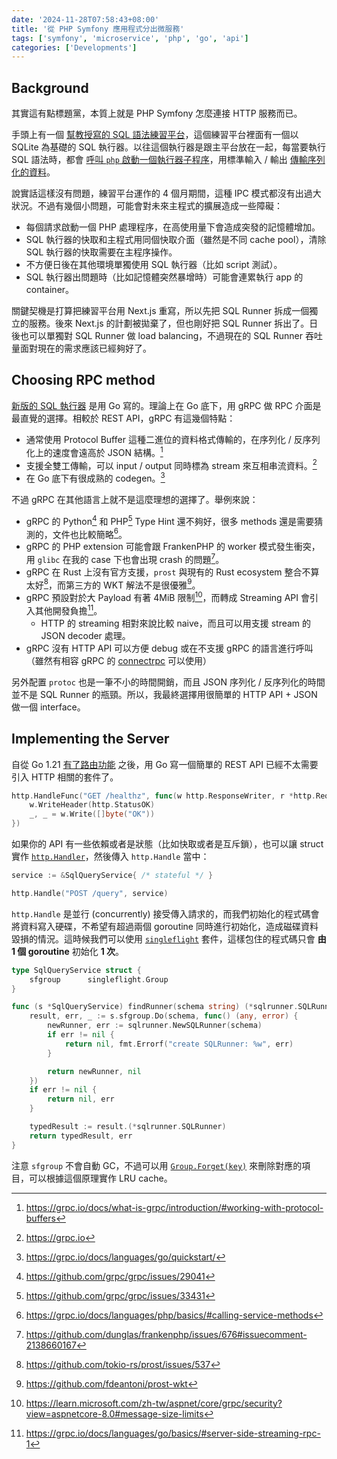 ```yaml
---
date: '2024-11-28T07:58:43+08:00'
title: '從 PHP Symfony 應用程式分出微服務'
tags: ['symfony', 'microservice', 'php', 'go', 'api']
categories: ['Developments']
---
```


## Background

其實這有點標題黨，本質上就是 PHP Symfony 怎麼連接 HTTP 服務而已。

手頭上有一個 [幫教授寫的 SQL 語法練習平台](https://github.com/database-playground/app-sf)，這個練習平台裡面有一個以 SQLite 為基礎的 SQL 執行器。以往這個執行器是跟主平台放在一起，每當要執行 SQL 語法時，都會 [呼叫 `php` 啟動一個執行器子程序](https://github.com/database-playground/app-sf/blob/v0.3.0/src/Service/DbRunner.php#L73)，用標準輸入 / 輸出 [傳輸序列化的資料](https://github.com/database-playground/app-sf/blob/v0.3.0/src/Service/Processes/ProcessService.php#L35-L40)。

說實話這樣沒有問題，練習平台運作的 4 個月期間，這種 IPC 模式都沒有出過大狀況。不過有幾個小問題，可能會對未來主程式的擴展造成一些障礙：

- 每個請求啟動一個 PHP 處理程序，在高使用量下會造成突發的記憶體增加。
- SQL 執行器的快取和主程式用同個快取介面（雖然是不同 cache pool），清除 SQL 執行器的快取需要在主程序操作。
- 不方便日後在其他環境單獨使用 SQL 執行器（比如 script 測試）。
- SQL 執行器出問題時（比如記憶體突然暴增時）可能會連累執行 app 的 container。

關鍵契機是打算把練習平台用 Next.js 重寫，所以先把 SQL Runner 拆成一個獨立的服務。後來 Next.js 的計劃被拋棄了，但也剛好把 SQL Runner 拆出了。日後也可以單獨對 SQL Runner 做 load balancing，不過現在的 SQL Runner 吞吐量面對現在的需求應該已經夠好了。

## Choosing RPC method

[新版的 SQL 執行器](https://github.com/database-playground/sqlrunner-v2) 是用 Go 寫的。理論上在 Go 底下，用 gRPC 做 RPC 介面是最直覺的選擇。相較於 REST API，gRPC 有這幾個特點：

- 通常使用 Protocol Buffer 這種二進位的資料格式傳輸的，在序列化 / 反序列化上的速度會遠高於 JSON 結構。[^1]
- 支援全雙工傳輸，可以 input / output 同時標為 stream 來互相串流資料。[^2]
- 在 Go 底下有很成熟的 codegen。[^3]

[^1]: <https://grpc.io/docs/what-is-grpc/introduction/#working-with-protocol-buffers>
[^2]: <https://grpc.io>
[^3]: <https://grpc.io/docs/languages/go/quickstart/>

不過 gRPC 在其他語言上就不是這麼理想的選擇了。舉例來說：

- gRPC 的 Python[^4] 和 PHP[^5] Type Hint 還不夠好，很多 methods 還是需要猜測的，文件也比較簡略[^6]。
- gRPC 的 PHP extension 可能會跟 FrankenPHP 的 worker 模式發生衝突，用 `glibc` 在我的 case 下也會出現 crash 的問題[^7]。
- gRPC 在 Rust 上沒有官方支援，`prost` 與現有的 Rust ecosystem 整合不算太好[^8]，而第三方的 WKT 解法不是很優雅[^9]。
- gRPC 預設對於大 Payload 有著 4MiB 限制[^10]，而轉成 Streaming API 會引入其他開發負擔[^11]。
    - HTTP 的 streaming 相對來說比較 naive，而且可以用支援 stream 的 JSON decoder 處理。
- gRPC 沒有 HTTP API 可以方便 debug 或在不支援 gRPC 的語言進行呼叫（雖然有相容 gRPC 的 [connectrpc](https://connectrpc.com) 可以使用）

[^4]: <https://github.com/grpc/grpc/issues/29041>
[^5]: <https://github.com/grpc/grpc/issues/33431>
[^6]: <https://grpc.io/docs/languages/php/basics/#calling-service-methods>
[^7]: <https://github.com/dunglas/frankenphp/issues/676#issuecomment-2138660167>
[^8]: <https://github.com/tokio-rs/prost/issues/537>
[^9]: <https://github.com/fdeantoni/prost-wkt>
[^10]: <https://learn.microsoft.com/zh-tw/aspnet/core/grpc/security?view=aspnetcore-8.0#message-size-limits>
[^11]: <https://grpc.io/docs/languages/go/basics/#server-side-streaming-rpc-1>

另外配置 `protoc` 也是一筆不小的時間開銷，而且 JSON 序列化 / 反序列化的時間並不是 SQL Runner 的瓶頸。所以，我最終選擇用很簡單的 HTTP API + JSON 做一個 interface。

## Implementing the Server

自從 Go 1.21 [有了路由功能](https://pkg.go.dev/net/http#hdr-Patterns-ServeMux) 之後，用 Go 寫一個簡單的 REST API 已經不太需要引入 HTTP 相關的套件了。

```go
http.HandleFunc("GET /healthz", func(w http.ResponseWriter, r *http.Request) {
    w.WriteHeader(http.StatusOK)
    _, _ = w.Write([]byte("OK"))
})
```

如果你的 API 有一些依賴或者是狀態（比如快取或者是互斥鎖），也可以讓 struct 實作  [`http.Handler`](https://pkg.go.dev/net/http#Handler)，然後傳入 `http.Handle` 當中：

```go
service := &SqlQueryService{ /* stateful */ }

http.Handle("POST /query", service)
```

`http.Handle` 是並行 (concurrently) 接受傳入請求的，而我們初始化的程式碼會將資料寫入硬碟，不希望有超過兩個 goroutine 同時進行初始化，造成磁碟資料毀損的情況。這時候我們可以使用 [`singleflight`](https://pkg.go.dev/golang.org/x/sync/singleflight) 套件，這樣包住的程式碼只會 **由 1 個 goroutine** 初始化 **1 次**。

```go
type SqlQueryService struct {
	sfgroup      singleflight.Group
}

func (s *SqlQueryService) findRunner(schema string) (*sqlrunner.SQLRunner, error) {
    result, err, _ := s.sfgroup.Do(schema, func() (any, error) {
		newRunner, err := sqlrunner.NewSQLRunner(schema)
		if err != nil {
			return nil, fmt.Errorf("create SQLRunner: %w", err)
		}

		return newRunner, nil
	})
	if err != nil {
		return nil, err
	}

    typedResult := result.(*sqlrunner.SQLRunner)
	return typedResult, err
}
```

注意 `sfgroup` 不會自動 GC，不過可以用 [`Group.Forget(key)`](https://pkg.go.dev/golang.org/x/sync/singleflight#Group.Forget) 來刪除對應的項目，可以根據這個原理實作 LRU cache。